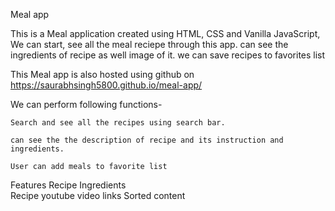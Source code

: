 Meal app

This is a Meal application created using HTML, CSS and Vanilla JavaScript, We can start, see all the meal reciepe through this app. can see the ingredients of recipe as well image of it. we can save recipes to favorites list

This Meal app is also hosted using github on https://saurabhsingh5800.github.io/meal-app/

We can perform following functions-

    Search and see all the recipes using search bar.

    can see the the description of recipe and its instruction and ingredients.

    User can add meals to favorite list

Features 
    Recipe Ingredients  
    Recipe youtube video links 
    Sorted content